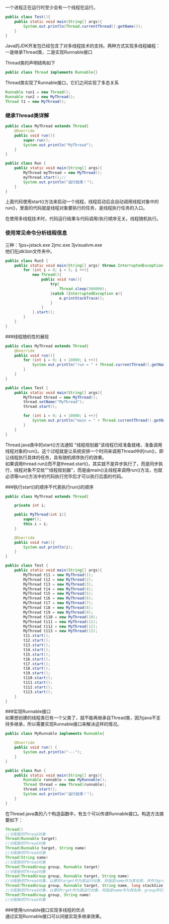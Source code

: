 一个进程正在运行时至少会有一个线程在运行。  
```java
public class Test(){
    public static void main(String[] args){
        System.out.println(Thread.currentThread().getName());
    }
}
```
Java的JDK开发包已经包含了对多线程技术的支持。两种方式实现多线程编程：一是继承Thread类，二是实现Runnable接口  

Thread类的声明结构如下
```java
public class Thread implements Runnable{}
```
Thread类实现了Runnable接口，它们之间实现了多态关系  
```java
Runnable run1 = new Thread();
Runnable run2 = new MyThread();
Thread t1 = new MyThread(); 
```

### 继承Thread类详解  
```java
public class MyThread extends Thread{
    @Override
    public void run(){
        super.run();
        System.out.println("MyThread");
    }
}
```
```java
public class Run {
    public static void main(String[] args){
        MyThread myThread = new MyThread();
        myThread.start();//
        System.out.println("运行结束！");
    }
}
```
上面代码使用start()方法来启动一个线程，线程启动后会自动调用线程对象中的run()，里面的代码就是线程对象要执行的任务，是线程执行任务的入口。  

在使用多线程技术时，代码运行结果与代码调用/执行顺序无关。线程随机执行。  

### 使用常见命令分析线程信息  
三种：1jps+jstack.exe 2jmc.exe 3jvisualvm.exe  
他们在jdk\bin文件夹中。  
```java
public class Run3 {
    public static void main(String[] args) throws InterruptedException{
        for (int i = 0; i < 5; i ++){
            new Thread(){
                public void run(){
                    try{
                        Thread.sleep(500000);
                    }catch (InterruptedException e){
                        e.printStackTrace();
                    }
                }
            }.start();
        }
    }
}
```

###线程随机性的展现  
```java
public class MyThread extends Thread{
    @Override
    public void run(){
        for (int i = 0; i < 10000; i ++){
            System.out.println("run = " + Thread.currentThread().getName());
        }
    }
}
```

```java
public class Test {
    public static void main(String[] args){
        MyThread thread = new MyThread();
        thread.setName("MyThread");
        thread.start();

        for (int i = 0; i < 10000; i ++){
            System.out.println("main = " + Thread.currentThread().getName());
        }
    }
}
```
Thread.java类中的start()方法通知 "线程规划器"该线程已经准备就绪，准备调用线程对象的run()。这个过程就是让系统安排一个时间来调用Thread中的run()，即让线程执行具体的任务，具有随机顺序执行的效果。  
如果调用thread.run()而不是thread.start()，其实就不是异步执行了，而是同步执行，线程对象不交给""线程规划器"，而是由main()主线程来调用run()方法，也就必须等run()方法中的代码执行完毕后才可以执行后面的代码。  

###执行start()的顺序不代表执行run()的顺序  
```java
public class MyThread extends Thread{

    private int i;

    public MyThread(int i){
        super();
        this.i = i;
    }

    @Override
    public void run(){
        System.out.println(i);
    }
}
```
```java
public class Test {
    public static void main(String[] args){
        MyThread t11 = new MyThread(1);
        MyThread t12 = new MyThread(2);
        MyThread t13 = new MyThread(3);
        MyThread t14 = new MyThread(4);
        MyThread t15 = new MyThread(5);
        MyThread t16 = new MyThread(6);
        MyThread t17 = new MyThread(7);
        MyThread t18 = new MyThread(8);
        MyThread t19 = new MyThread(9);
        MyThread t110 = new MyThread(10);
        MyThread t111 = new MyThread(11);
        MyThread t112 = new MyThread(12);
        MyThread t113 = new MyThread(13);
        t11.start();
        t12.start();
        t13.start();
        t14.start();
        t15.start();
        t16.start();
        t17.start();
        t18.start();
        t19.start();
        t110.start();
        t111.start();
        t112.start();
        t113.start();
    }
}
```

###实现Runnable接口  
如果想创建的线程类已有一个父类了，就不能再继承自Thread类，因为java不支持多继承，所以需要实现Runnable接口来解决这样的情况。  
```java
public class MyRunnable implements Runnable{

    @Override
    public void run() {
        System.out.println("---");
    }
}
```
```java
public class Run {
    public static void main(String[] args){
        Runnable runnable = new MyRunnable();
        Thread thread = new Thread(runnable);
        thread.start();
        System.out.println("运行结束！");
    }
}
```
在Thread.java类的八个构造函数中，有五个可以传递Runnable接口。构造方法摘要如下：
```java
Thread()
//分配新的Thread对象
Thread(Runnable target)
//分配新的Thread对象
Thread(Runnable target, String name)
//分配新的Thread对象
Thread(String name)
//分配新的Thread对象
Thread(ThreadGroup group, Runnable target)
//分配新的Thread对象
Thread(ThreadGroup group, Runnable target, String name)
//分配新的Thread对象，以便将target作为其运行对象，将指定name作为其名称，并作为group所引用的线程组的一员
Thread(ThreadGroup group, Runnable target, String name, long stackSize)
//分配新的Thread对象，以便将trget作为其运行对象，将指定name作为其名称，group所引用的线程组的一员，并具有指定的堆栈大小
Thread(ThreadGroup group, String name)
//分配新的Thread对象
```

###使用runnable接口实现多线程的优点  
通过实现Runnable接口可以间接实现多继承效果。